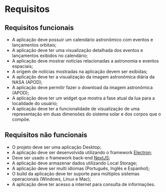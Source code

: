# Requisitos

## Requisitos funcionais
- A aplicação deve possuir um calendário astronômico com eventos e lançamentos orbitais;
- A aplicação deve ter uma visualização detalhada dos eventos e lançamentos exibidos no calendário;
- A aplicação deve mostrar notícias relacionadas a astronomia e eventos espaciais;
- A origem de notícias mostradas na aplicação devem ser exibidas;
- A aplicação deve ter a visualização da imagem astronômica diária da NASA (APOD);
- A aplicação deve permitir fazer o download da imagem astronômica (APOD);
- A aplicação deve ter um widget que mostra a fase atual da lua para a localidade do usuário;
- A aplicação deve ter a funcionalidade de visualização de uma representação em duas dimensões do sistema solar e dos corpos que o compõe.

## Requisitos não funcionais
- O projeto deve ser uma aplicação Desktop;
- A aplicação deve ser desenvolvida utilizando o framework [Electron](https://www.electronjs.org/pt/);
- Deve ser usado o framework back-end [NextJS](https://nextjs.org/);
- A aplicação deve armazenar dados utilizando Local Storage;
- A aplicação deve ser multi idiomas (Português, Inglês e Espanhol);
- O build da aplicação deve ter suporte para múltiplos sistemas operacionais (Windows, Linux e Mac);
- A aplicação deve ter acesso a internet para consulta de informações.
